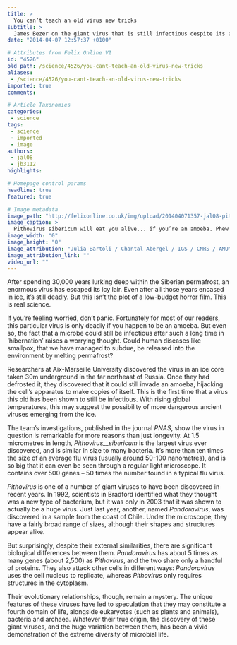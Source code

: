 ```yaml
---
title: >
  You can’t teach an old virus new tricks
subtitle: >
  James Bezer on the giant virus that is still infectious despite its age
date: "2014-04-07 12:57:37 +0100"

# Attributes from Felix Online V1
id: "4526"
old_path: /science/4526/you-cant-teach-an-old-virus-new-tricks
aliases:
 - /science/4526/you-cant-teach-an-old-virus-new-tricks
imported: true
comments:

# Article Taxonomies
categories:
 - science
tags:
 - science
 - imported
 - image
authors:
 - jal08
 - jb3112
highlights:

# Homepage control params
headline: true
featured: true

# Image metadata
image_path: "http://felixonline.co.uk/img/upload/201404071357-jal08-pithovirus-sibericum.jpg"
image_caption: >
  Pithovirus sibericum will eat you alive... if you’re an amoeba. Phew!
image_width: "0"
image_height: "0"
image_attribution: "Julia Bartoli / Chantal Abergel / IGS / CNRS / AMU"
image_attribution_link: ""
video_url: ""
---
```


After spending 30,000 years lurking deep within the Siberian permafrost, an enormous virus has escaped its icy lair. Even after all those years encased in ice, it’s still deadly. But this isn’t the plot of a low-budget horror film. This is real science.

If you’re feeling worried, don’t panic. Fortunately for most of our readers, this particular virus is only deadly if you happen to be an amoeba. But even so, the fact that a microbe could still be infectious after such a long time in ‘hibernation’ raises a worrying thought. Could human diseases like smallpox, that we have managed to subdue, be released into the environment by melting permafrost?

Researchers at Aix-Marseille University discovered the virus in an ice core taken 30m underground in the far northeast of Russia. Once they had defrosted it, they discovered that it could still invade an amoeba, hijacking the cell’s apparatus to make copies of itself. This is the first time that a virus this old has been shown to still be infectious. With rising global temperatures, this may suggest the possibility of more dangerous ancient viruses emerging from the ice.

The team’s investigations, published in the journal _PNAS_, show the virus in question is remarkable for more reasons than just longevity. At 1.5 micrometres in length, _Pithovirus__sibericum_ is the largest virus ever discovered, and is similar in size to many bacteria. It’s more than ten times the size of an average flu virus (usually around 50-100 nanometres), and is so big that it can even be seen through a regular light microscope. It contains over 500 genes – 50 times the number found in a typical flu virus.

_Pithovirus_ is one of a number of giant viruses to have been discovered in recent years. In 1992, scientists in Bradford identified what they thought was a new type of bacterium, but it was only in 2003 that it was shown to actually be a huge virus. Just last year, another, named _Pandoravirus_, was discovered in a sample from the coast of Chile. Under the microscope, they have a fairly broad range of sizes, although their shapes and structures appear alike.

But surprisingly, despite their external similarities, there are significant biological differences between them. _Pandoravirus_ has about 5 times as many genes (about 2,500) as _Pithovirus_, and the two share only a handful of proteins. They also attack other cells in different ways: _Pandoravirus_ uses the cell nucleus to replicate, whereas _Pithovirus_ only requires structures in the cytoplasm.

Their evolutionary relationships, though, remain a mystery. The unique features of these viruses have led to speculation that they may constitute a fourth domain of life, alongside eukaryotes (such as plants and animals), bacteria and archaea. Whatever their true origin, the discovery of these giant viruses, and the huge variation between them, has been a vivid demonstration of the extreme diversity of microbial life.

